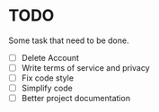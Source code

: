 # TODO

Some task that need to be done.

- [ ] Delete Account
- [ ] Write terms of service and privacy
- [ ] Fix code style
- [ ] Simplify code
- [ ] Better project documentation
